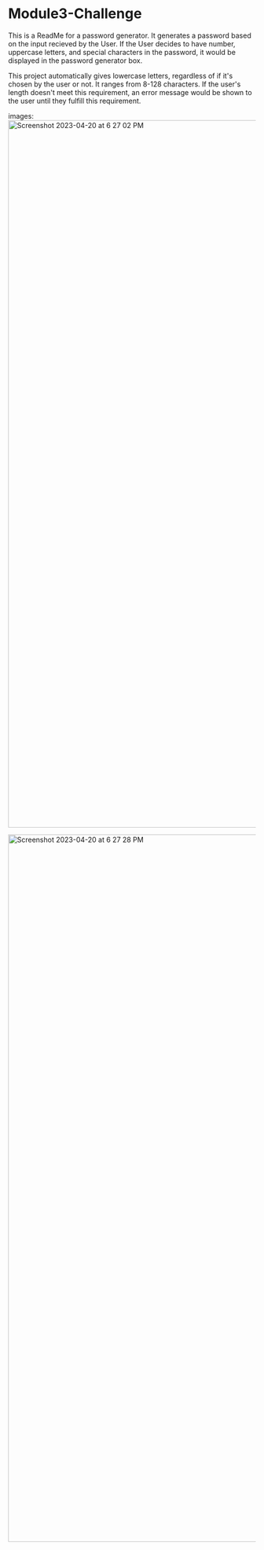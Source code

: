 # Module3-Challenge

This is a ReadMe for a password generator. It generates a password based on the input recieved by the User.
If the User decides to have number, uppercase letters, and special characters in the password, it would be
displayed in the password generator box.

This project automatically gives lowercase letters, regardless of if it's chosen by the user or not.
It ranges from 8-128 characters. If the user's length doesn't meet this requirement, an error message would be shown 
to the user until they fulfill this requirement.

images:<img width="1440" alt="Screenshot 2023-04-20 at 6 27 02 PM" src="https://user-images.githubusercontent.com/128413426/233500323-ac3f15ac-1927-483b-ad83-7f472471b671.png">

<img width="1440" alt="Screenshot 2023-04-20 at 6 27 28 PM" src="https://user-images.githubusercontent.com/128413426/233500338-0f0c46bb-874d-48ab-9e5c-befdc1ba0f85.png">
